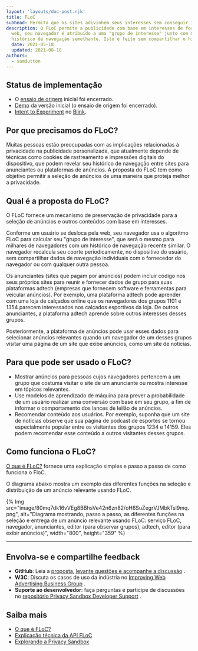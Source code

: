 ```yaml
---
layout: 'layouts/doc-post.njk'
title: FLoC
subhead: Permita que os sites adivinhem seus interesses sem conseguir identificá-lo.
description: O FLoC permite a publicidade com base em interesses de forma a preservar a privacidade. Conforme um usuário se desloca pela
  web, seu navegador é atribuído a uma "grupo de interesse" junto com milhares de outros que tenham um
  histórico de navegação semelhante. Isto é feito sem compartilhar o histórico de navegação individual com o fornecedor do navegador ou com qualquer outra pessoa.
  date: 2021-05-18
  updated: 2021-08-18
authors:
  - samdutton
---
```


## Status de implementação

- O [ensaio de origem](https://web.dev/origin-trials) inicial foi encerrado.
- [Demo](https://floc.glitch.me/) da versão inicial (o ensaio de origem foi encerrado).
- [Intent to Experiment](https://groups.google.com/a/chromium.org/g/blink-dev/c/MmijXrmwrJs) no [Blink](https://www.chromium.org/blink).

## Por que precisamos do FLoC?

Muitas pessoas estão preocupadas com as implicações relacionadas à privacidade na publicidade personalizada, que atualmente depende de técnicas como cookies de rastreamento e impressões digitais do dispositivo, que podem revelar seu histórico de navegação entre sites para anunciantes ou plataformas de anúncios. A proposta do FLoC tem como objetivo permitir a seleção de anúncios de uma maneira que proteja melhor a privacidade.

## Qual é a proposta do FLoC?

O FLoC fornece um mecanismo de preservação de privacidade para a seleção de anúncios e outros conteúdos com base em interesses.

Conforme um usuário se desloca pela web, seu navegador usa o algoritmo FLoC para calcular seu "grupo de interesse", que será o mesmo para milhares de navegadores com um histórico de navegação recente similar. O navegador recalcula seu coorte periodicamente, no dispositivo do usuário, sem compartilhar dados de navegação individuais com o fornecedor do navegador ou com qualquer outra pessoa.

Os anunciantes (sites que pagam por anúncios) podem incluir código nos seus próprios sites para reunir e fornecer dados de grupo para suas plataformas adtech (empresas que fornecem software e ferramentas para veicular anúncios). Por exemplo, uma plataforma adtech pode aprender com uma loja de calçados online que os navegadores dos grupos 1101 e 1354 parecem interessados nos calçados esportivos da loja. De outros anunciantes, a plataforma adtech aprende sobre outros interesses desses grupos.

Posteriormente, a plataforma de anúncios pode usar esses dados para selecionar anúncios relevantes quando um navegador de um desses grupos visitar uma página de um site que exibe anúncios, como um site de notícias.

## Para que pode ser usado o FLoC?

- Mostrar anúncios para pessoas cujos navegadores pertencem a um grupo que costuma visitar o site de um anunciante ou mostra interesse em tópicos relevantes.
- Use modelos de aprendizado de máquina para prever a probabilidade de um usuário realizar uma conversão com base em seu grupo, a fim de informar o comportamento dos lances de leilão de anúncios.
- Recomendar conteúdo aos usuários. Por exemplo, suponha que um site de notícias observe que sua página de podcast de esportes se tornou especialmente popular entre os visitantes dos grupos 1234 e 14159. Eles podem recomendar esse conteúdo a outros visitantes desses grupos.

## Como funciona o FLoC?

[O que é FLoC?](https://web.dev/floc/#how-does-floc-work) fornece uma explicação simples e passo a passo de como funciona o FloC.

O diagrama abaixo mostra um exemplo das diferentes funções na seleção e distribuição de um anúncio relevante usando FLoC.

{% Img src="image/80mq7dk16vVEg8BBhsVe42n6zn82/oH6SuZegrVJMbkTsl9mq.png", alt="Diagrama mostrando, passo a passo, as diferentes funções na seleção e entrega de um anúncio relevante usando FLoC: serviço FLoC, navegador, anunciantes, editor (para observar grupos), adtech, editor (para exibir anúncios)", width="800", height="359" %}

---

## Envolva-se e compartilhe feedback

- **GitHub**: Leia a [proposta](https://github.com/WICG/floc), [levante questões e acompanhe a discussão](https://github.com/WICG/floc/issues) .
- **W3C**: Discuta os casos de uso da indústria no [Improving Web Advertising Business Group](https://www.w3.org/community/web-adv/participants) .
- **Suporte ao desenvolvedor**: faça perguntas e participe de discussões no [repositório Privacy Sandbox Developer Support](https://github.com/GoogleChromeLabs/privacy-sandbox-dev-support) .

## Saiba mais

- [O que é FLoC?](https://www.web.dev)
- [Explicação técnica da API FLoC](https://github.com/WICG/floc)
- [Explorando a Privacy Sandbox](https://web.dev/digging-into-the-privacy-sandbox)
